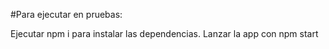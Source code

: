 #Para ejecutar en pruebas:

Ejecutar npm i para instalar las dependencias.
Lanzar la app con npm start
